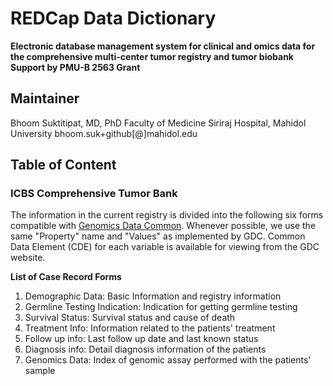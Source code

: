 # REDCap Data Dictionary

**Electronic database management system for clinical and omics data for the comprehensive multi-center tumor registry and tumor biobank**
**Support by PMU-B 2563 Grant**

## Maintainer

  Bhoom Suktitipat, MD, PhD
  Faculty of Medicine Siriraj Hospital, Mahidol University
  bhoom.suk+github[@]mahidol.edu

## Table of Content

### ICBS Comprehensive Tumor Bank
The information in the current registry is divided into the following six forms compatible with [Genomics Data Common](https://docs.gdc.cancer.gov/Data_Dictionary/). Whenever possible, we use the same "Property" name and "Values" as implemented by GDC. Common Data Element (CDE) for each variable is available for viewing from the GDC website.

**List of Case Record Forms**  
  1. Demographic Data: Basic Information and registry information
  2. Germline Testing Indication: Indication for getting germline testing
  3. Survival Status: Survival status and cause of death 
  4. Treatment Info: Information related to the patients' treatment 
  5. Follow up info: Last follow up date and last known status 
  6. Diagnosis info: Detail diagnosis information of the patients
  7. Genomics Data: Index of genomic assay performed with the patients' sample
  
